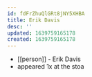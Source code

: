 ```yaml
---
id: fdFrZhuQlGRt8jNY5XHBA
title: Erik Davis
desc: ''
updated: 1639759165178
created: 1639759165178
---
```



- [[person]] - Erik Davis
- appeared 1x at the stoa
